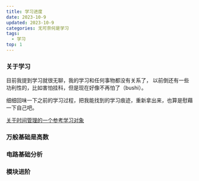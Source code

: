 ```yaml
---
title: 学习进度
date: 2023-10-9
updated: 2023-10-9
categories: 无可奈何是学习
tags:
  - 学习
top: 1
---
```


### 关于学习

目前我提到学习就很无聊，我的学习和任何事物都没有关系了，
以前倒还有一些功利性的，比如害怕挂科，但是现在好像不再怕了（bushi）。

细细回味一下之前的学习过程，把我能找到的学习痕迹，重新拿出来，也算是慰藉一下自己吧。

[关于时间管理的一个参考学习对象](./华为时间管理法%20.html)


### 万般基础是高数


### 电路基础分析


### 模块进阶




